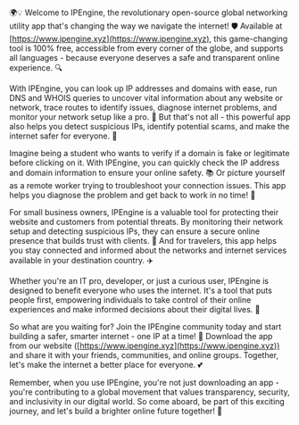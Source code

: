 🌍💡 Welcome to IPEngine, the revolutionary open-source global networking utility app that's changing the way we navigate the internet! 🛡️ Available at [https://www.ipengine.xyz](https://www.ipengine.xyz), this game-changing tool is 100% free, accessible from every corner of the globe, and supports all languages - because everyone deserves a safe and transparent online experience. 🔍

With IPEngine, you can look up IP addresses and domains with ease, run DNS and WHOIS queries to uncover vital information about any website or network, trace routes to identify issues, diagnose internet problems, and monitor your network setup like a pro. 📡 But that's not all - this powerful app also helps you detect suspicious IPs, identify potential scams, and make the internet safer for everyone. 💪

Imagine being a student who wants to verify if a domain is fake or legitimate before clicking on it. With IPEngine, you can quickly check the IP address and domain information to ensure your online safety. 📚 Or picture yourself as a remote worker trying to troubleshoot your connection issues. This app helps you diagnose the problem and get back to work in no time! 💼

For small business owners, IPEngine is a valuable tool for protecting their website and customers from potential threats. By monitoring their network setup and detecting suspicious IPs, they can ensure a secure online presence that builds trust with clients. 🏢 And for travelers, this app helps you stay connected and informed about the networks and internet services available in your destination country. ✈️

Whether you're an IT pro, developer, or just a curious user, IPEngine is designed to benefit everyone who uses the internet. It's a tool that puts people first, empowering individuals to take control of their online experiences and make informed decisions about their digital lives. 🌟

So what are you waiting for? Join the IPEngine community today and start building a safer, smarter internet - one IP at a time! 🚀 Download the app from our website ([https://www.ipengine.xyz](https://www.ipengine.xyz)) and share it with your friends, communities, and online groups. Together, let's make the internet a better place for everyone. 💕

Remember, when you use IPEngine, you're not just downloading an app - you're contributing to a global movement that values transparency, security, and inclusivity in our digital world. So come aboard, be part of this exciting journey, and let's build a brighter online future together! 🌟